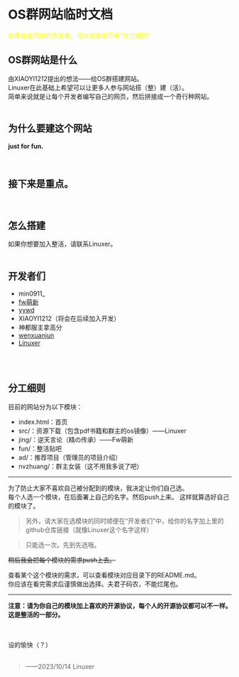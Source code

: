 # OS群网站临时文档

<font color="yellow">如果你是网站的开发者，可以直接向下看“分工细则”</font>

## OS群网站是什么
由XIAOYI1212提出的想法——给OS群搭建网站。
<br>
Linuxer在此基础上希望可以让更多人参与网站搭（整）建（活）。
<br>
简单来说就是让每个开发者编写自己的网页，然后拼接成一个奇行种网站。
<br><br>

## 为什么要建这个网站

**just for fun.**

<br>

## 接下来是重点。

<br>

## 怎么搭建
如果你想要加入整活，请联系Linuxer。
<br><br>

## 开发者们
* min0911_
* [fw萌新](https://github.com/CdsOCjpW)
* [yywd](https://github.com/yywd123)
* XIAOYI1212（将会在后续加入开发）
* 神都服主拿高分
* [wenxuanjun](https://github.com/wenxuanjun)
* [Linuxer](https://github.com/CLimber-Rong)

<br><br>


## 分工细则
目前的网站分为以下模块：
<br>
* index.html：首页
* src/：资源下载（包含pdf书籍和群主的os镜像）——Linuxer
* jing/：逆天言论（精の传承）——Fw萌新
* fun/：整活贴吧
* ad/：推荐项目（管理员的项目介绍）
* nvzhuang/：群主女装（这不用我多说了吧）

****

为了防止大家不喜欢自己被分配到的模块，我决定让你们自己选。
<br>
每个人选一个模块，在后面署上自己的名字。然后push上来。
这样就算选好自己的模块了。

> 另外，请大家在选模块的同时顺便在“开发者们”中，给你的名字加上里的github仓库链接（就像Linuxer这个名字这样）

> 只能选一次。先到先选哦。

~~稍后我会把每个模块的需求push上去。~~

查看某个这个模块的需求，可以查看模块对应目录下的README.md。
<br>
你应该在看完需求后谨慎做出选择。夫君子码农，不能烂尾也。

****

**注意：请为你自己的模块加上喜欢的开源协议，每个人的开源协议都可以不一样。这是整活的一部分。**

<br><br>
设的愉快（？）
<br><br>

> ——2023/10/14 Linuxer